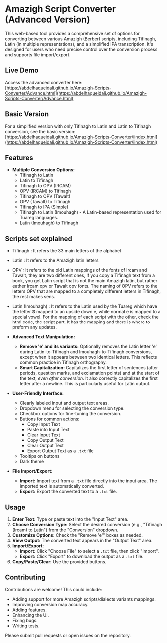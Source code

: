 # Amazigh Script Converter (Advanced Version)

This web-based tool provides a comprehensive set of options for converting between various Amazigh (Berber) scripts, including Tifinagh, Latin (in multiple representations), and a simplified IPA transcription. It's designed for users who need precise control over the conversion process and supports file import/export.

## Live Demo

Access the advanced converter here: [https://abdelhaqueidali.github.io/Amazigh-Scripts-Converter/Advance.html](https://abdelhaqueidali.github.io/Amazigh-Scripts-Converter/Advance.html)

## Basic Version

For a simplified version with only Tifinagh to Latin and Latin to Tifinagh conversion, see the basic version: [https://abdelhaqueidali.github.io/Amazigh-Scripts-Converter/iindex.html](https://abdelhaqueidali.github.io/Amazigh-Scripts-Converter/iindex.html)

## Features

*   **Multiple Conversion Options:**
    *   Tifinagh to Latin
    *   Latin to Tifinagh
    *   Tifinagh to OPV (IRCAM)
    *   OPV (IRCAM) to Tifinagh
    *   Tifinagh to OPV (Tawalt)
    *   OPV (Tawalt) to Tifinagh
    *   Tifinagh to IPA (Simple)
    *   Tifinagh to Latin (Imouhagh) - A Latin-based representation used for Tuareg languages.
    *   Latin (Imouhagh) to Tifinagh
 
## Scripts set explained

*  Tifinagh : It refers the 33 main letters of the alphabet
*  Latin : It refers to the Amazigh latin letters
*  OPV : It refers to the old Latin mappings of the fonts of Ircam and Tawalt, they are two different ones, If you copy a Tifinagh text from a book, you get Latin script that is not the main Amazigh latin, but rather eather Ircam opv or Tawalt opv fonts. The naming of OPV refers to the letters OPV that are mapped to a completely different letters in Tifinagh, the rest makes sens.
*  Latin (Imouhagh) : It refers to the Latin used by the Tuareg which have the letter ⴻ mapped to an upside down e, while normal e is mapped to a special vowel.
For the mapping of each script with the other, check the html code, the script part. It has the mapping and there is where to preform any updates.
*   **Advanced Text Manipulation:**
    *   **Remove 'e' and its variants:**  Optionally removes the Latin letter 'e' during Latin-to-Tifinagh and Imouhagh-to-Tifinagh conversions, except when it appears between two identical letters.  This reflects common practice in Tifinagh orthography.
    * **Smart Capitalization:** Capitalizes the first letter of sentences (after periods, question marks, and exclamation points) and at the start of the text, *even after conversion*.  It also correctly capitalizes the first letter after a newline.  This is particularly useful for Latin output.

*   **User-Friendly Interface:**
    *   Clearly labeled input and output text areas.
    *   Dropdown menu for selecting the conversion type.
    *   Checkbox options for fine-tuning the conversion.
    *   Buttons for common actions:
        *   Copy Input Text
        *   Paste into Input Text
        *   Clear Input Text
        *   Copy Output Text
        *   Clear Output Text
        *   Export Output Text as a `.txt` file
    * Tooltips on buttons
    * Dark theme

*   **File Import/Export:**
    *   **Import:**  Import text from a `.txt` file directly into the input area.  The imported text is automatically converted.
    *   **Export:** Export the converted text to a `.txt` file.

## Usage

1.  **Enter Text:** Type or paste text into the "Input Text" area.
2.  **Choose Conversion Type:** Select the desired conversion (e.g., "Tifinagh (Ircam) to Latin") from the "Conversion" dropdown.
3.  **Customize Options:** Check the "Remove 'e'" boxes as needed.
4.  **View Output:** The converted text appears in the "Output Text" area.
5.  **Import/Export:**
    *   **Import:** Click "Choose File" to select a `.txt` file, then click "Import".
    *   **Export:** Click "Export" to download the output as a `.txt` file.
6. **Copy/Paste/Clear:** Use the provided buttons.

## Contributing

Contributions are welcome! This could include:

*   Adding support for more Amazigh scripts/dialects variants mappings.
*   Improving conversion map accuracy.
*   Adding features.
*   Enhancing the UI.
*   Fixing bugs.
*   Writing tests.

Please submit pull requests or open issues on the repository.
